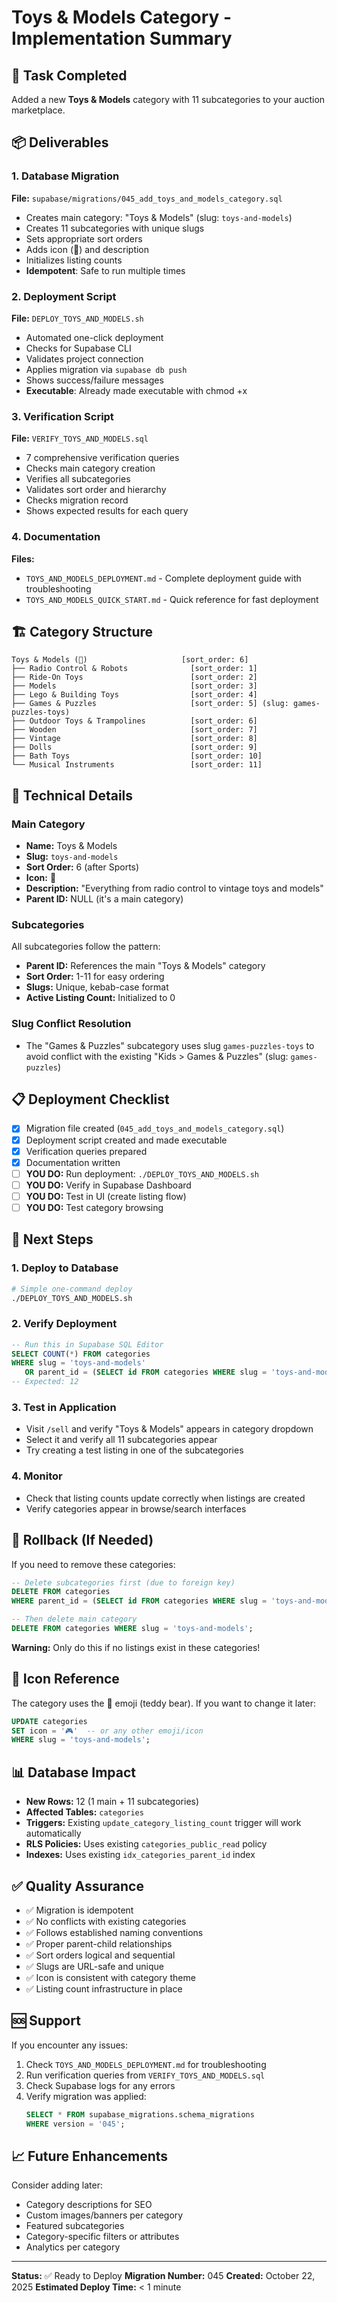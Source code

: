 # Toys & Models Category - Implementation Summary

## 🎯 Task Completed

Added a new **Toys & Models** category with 11 subcategories to your auction marketplace.

## 📦 Deliverables

### 1. Database Migration
**File:** `supabase/migrations/045_add_toys_and_models_category.sql`

- Creates main category: "Toys & Models" (slug: `toys-and-models`)
- Creates 11 subcategories with unique slugs
- Sets appropriate sort orders
- Adds icon (🧸) and description
- Initializes listing counts
- **Idempotent**: Safe to run multiple times

### 2. Deployment Script
**File:** `DEPLOY_TOYS_AND_MODELS.sh`

- Automated one-click deployment
- Checks for Supabase CLI
- Validates project connection
- Applies migration via `supabase db push`
- Shows success/failure messages
- **Executable**: Already made executable with chmod +x

### 3. Verification Script
**File:** `VERIFY_TOYS_AND_MODELS.sql`

- 7 comprehensive verification queries
- Checks main category creation
- Verifies all subcategories
- Validates sort order and hierarchy
- Checks migration record
- Shows expected results for each query

### 4. Documentation
**Files:**
- `TOYS_AND_MODELS_DEPLOYMENT.md` - Complete deployment guide with troubleshooting
- `TOYS_AND_MODELS_QUICK_START.md` - Quick reference for fast deployment

## 🏗️ Category Structure

```
Toys & Models (🧸)                     [sort_order: 6]
├── Radio Control & Robots              [sort_order: 1]
├── Ride-On Toys                        [sort_order: 2]
├── Models                              [sort_order: 3]
├── Lego & Building Toys                [sort_order: 4]
├── Games & Puzzles                     [sort_order: 5] (slug: games-puzzles-toys)
├── Outdoor Toys & Trampolines          [sort_order: 6]
├── Wooden                              [sort_order: 7]
├── Vintage                             [sort_order: 8]
├── Dolls                               [sort_order: 9]
├── Bath Toys                           [sort_order: 10]
└── Musical Instruments                 [sort_order: 11]
```

## 🔧 Technical Details

### Main Category
- **Name:** Toys & Models
- **Slug:** `toys-and-models`
- **Sort Order:** 6 (after Sports)
- **Icon:** 🧸
- **Description:** "Everything from radio control to vintage toys and models"
- **Parent ID:** NULL (it's a main category)

### Subcategories
All subcategories follow the pattern:
- **Parent ID:** References the main "Toys & Models" category
- **Sort Order:** 1-11 for easy ordering
- **Slugs:** Unique, kebab-case format
- **Active Listing Count:** Initialized to 0

### Slug Conflict Resolution
- The "Games & Puzzles" subcategory uses slug `games-puzzles-toys` to avoid conflict with the existing "Kids > Games & Puzzles" (slug: `games-puzzles`)

## 📋 Deployment Checklist

- [x] Migration file created (`045_add_toys_and_models_category.sql`)
- [x] Deployment script created and made executable
- [x] Verification queries prepared
- [x] Documentation written
- [ ] **YOU DO:** Run deployment: `./DEPLOY_TOYS_AND_MODELS.sh`
- [ ] **YOU DO:** Verify in Supabase Dashboard
- [ ] **YOU DO:** Test in UI (create listing flow)
- [ ] **YOU DO:** Test category browsing

## 🚀 Next Steps

### 1. Deploy to Database
```bash
# Simple one-command deploy
./DEPLOY_TOYS_AND_MODELS.sh
```

### 2. Verify Deployment
```sql
-- Run this in Supabase SQL Editor
SELECT COUNT(*) FROM categories 
WHERE slug = 'toys-and-models' 
   OR parent_id = (SELECT id FROM categories WHERE slug = 'toys-and-models');
-- Expected: 12
```

### 3. Test in Application
- Visit `/sell` and verify "Toys & Models" appears in category dropdown
- Select it and verify all 11 subcategories appear
- Try creating a test listing in one of the subcategories

### 4. Monitor
- Check that listing counts update correctly when listings are created
- Verify categories appear in browse/search interfaces

## 🔄 Rollback (If Needed)

If you need to remove these categories:

```sql
-- Delete subcategories first (due to foreign key)
DELETE FROM categories 
WHERE parent_id = (SELECT id FROM categories WHERE slug = 'toys-and-models');

-- Then delete main category
DELETE FROM categories WHERE slug = 'toys-and-models';
```

**Warning:** Only do this if no listings exist in these categories!

## 🎨 Icon Reference

The category uses the 🧸 emoji (teddy bear). If you want to change it later:

```sql
UPDATE categories 
SET icon = '🎮'  -- or any other emoji/icon
WHERE slug = 'toys-and-models';
```

## 📊 Database Impact

- **New Rows:** 12 (1 main + 11 subcategories)
- **Affected Tables:** `categories`
- **Triggers:** Existing `update_category_listing_count` trigger will work automatically
- **RLS Policies:** Uses existing `categories_public_read` policy
- **Indexes:** Uses existing `idx_categories_parent_id` index

## ✅ Quality Assurance

- ✅ Migration is idempotent
- ✅ No conflicts with existing categories
- ✅ Follows established naming conventions
- ✅ Proper parent-child relationships
- ✅ Sort orders logical and sequential
- ✅ Slugs are URL-safe and unique
- ✅ Icon is consistent with category theme
- ✅ Listing count infrastructure in place

## 🆘 Support

If you encounter any issues:

1. Check `TOYS_AND_MODELS_DEPLOYMENT.md` for troubleshooting
2. Run verification queries from `VERIFY_TOYS_AND_MODELS.sql`
3. Check Supabase logs for any errors
4. Verify migration was applied: 
   ```sql
   SELECT * FROM supabase_migrations.schema_migrations 
   WHERE version = '045';
   ```

## 📈 Future Enhancements

Consider adding later:
- Category descriptions for SEO
- Custom images/banners per category
- Featured subcategories
- Category-specific filters or attributes
- Analytics per category

---

**Status:** ✅ Ready to Deploy
**Migration Number:** 045
**Created:** October 22, 2025
**Estimated Deploy Time:** < 1 minute

